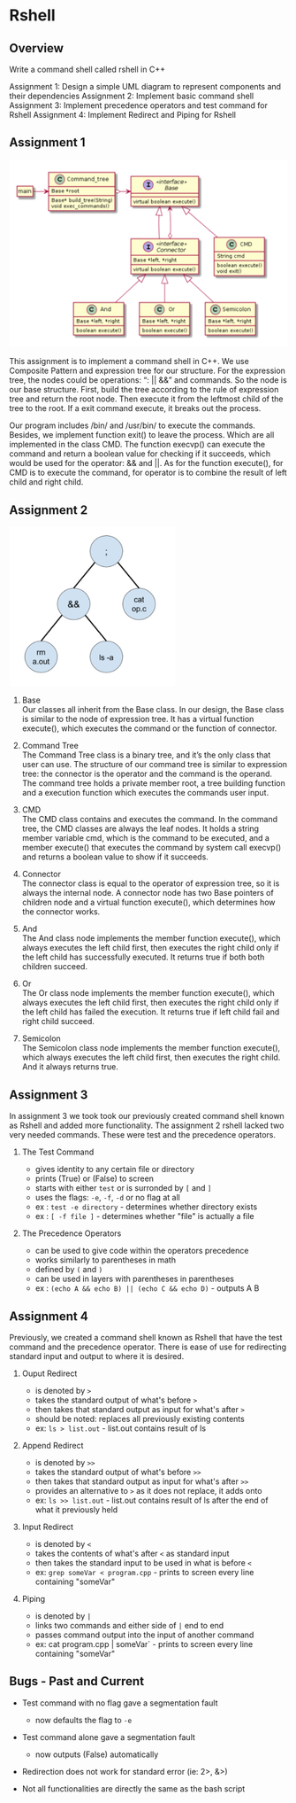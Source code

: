 Rshell
===

Overview 
---

Write a command shell called rshell in C++

Assignment 1: Design a simple UML diagram to represent components and their dependencies
Assignment 2: Implement basic command shell 
Assignment 3: Implement precedence operators and test command for Rshell
Assignment 4: Implement Redirect and Piping for Rshell

Assignment 1 
---
<img src="https://github.com/BenTYC/Rshell/blob/master/UML.png" width="600">

This assignment is to implement a command shell in C++. We use Composite Pattern and expression tree for our structure. For the expression tree, the nodes could be operations: “: || &&” and commands. So the node is our base structure. First, build the tree according to the rule of expression tree and return the root node. Then execute it from the leftmost child of the tree to the root. If a exit command execute, it breaks out the process.  
  
Our program includes /bin/ and /usr/bin/ to execute the commands. Besides, we implement function exit() to leave the process. Which are all implemented in the class CMD. The function execvp() can execute the command and return a boolean value for checking if it succeeds, which would be used for the operator: && and ||. As for the function execute(), for CMD is to execute the command, for operator is to combine the result of left child and right child.  

Assignment 2 
---
<img src="https://github.com/BenTYC/Rshell/blob/master/Command%20Tree.png" width="300">

1. Base  
Our classes all inherit from the Base class. In our design, the Base class is similar to the node of expression tree. It has a virtual function execute(), which executes the command or the function of connector.

2. Command Tree  
The Command Tree class is a binary tree, and it’s the only class that user can use. The structure of our command tree is similar to expression tree: the connector is the operator and the command is the operand. The command tree holds a private member root, a tree building function and a execution function which executes the commands user input.

3. CMD  
The CMD class contains and executes the command. In the command tree, the CMD classes are always the leaf nodes. It holds a string member variable cmd, which is the command to be executed, and a member execute() that executes the command by system call execvp() and returns a boolean value to show if it succeeds.

4. Connector  
The connector class is equal to the operator of expression tree, so it is always the internal node. A connector node has two Base pointers of children node and a virtual function execute(), which determines how the connector works.

5. And  
The And class node implements the member function execute(), which always executes the left child first, then executes the right child only if the left child has successfully executed. It returns true if both both children succeed.

6. Or  
The Or class node implements the member function execute(), which always executes the left child first, then executes the right child only if the left child has failed the execution. It returns true if left child fail and right child succeed.

7. Semicolon  
The Semicolon class node implements the member function execute(), which always executes the left child first, then executes the right child. And it always returns true.

Assignment 3 
---

In assignment 3 we took took our previously created command shell known as Rshell and added more functionality. The assignment 2 rshell lacked two very needed commands. These were test and the precedence operators.

1. The Test Command
	* gives identity to any certain file or directory
	* prints (True) or (False) to screen
	* starts with either `test` or is surronded by `[` and `]`
	* uses the flags: `-e`, `-f`, `-d` or no flag at all
	* ex : `test -e directory` - determines whether directory exists
	* ex : `[ -f file ]` - determines whether "file" is actually a file

2. The Precedence Operators
	* can be used to give code within the operators precedence
	* works similarly to parentheses in math
	* defined by `(` and `)`
	* can be used in layers with parentheses in parentheses
	* ex : `(echo A && echo B) || (echo C && echo D)` - outputs A B

Assignment 4 
---

Previously, we created a command shell known as Rshell that have the test command and the precedence operator. There is ease of use for redirecting standard input and output to where it is desired.

1. Ouput Redirect
	* is denoted by `>`
	* takes the standard output of what's before `>`
	* then takes that standard output as input for what's after `>`
	* should be noted: replaces all previously existing contents
	* ex: `ls > list.out` - list.out contains result of ls

2. Append Redirect
	* is denoted by `>>`
	* takes the standard output of what's before `>>`
	* then takes that standard output as input for what's after `>>`
	* provides an alternative to `>` as it does not replace, it adds onto
	* ex: `ls >> list.out` - list.out contains result of ls after the end of what it previously held

3. Input Redirect
	* is denoted by `<`
	* takes the contents of what's after `<` as standard input
	* then takes the standard input to be used in what is before `<`
	* ex: `grep someVar < program.cpp` - prints to screen every line containing "someVar"

4. Piping
	* is denoted by `|`
	* links two commands and either side of `|` end to end
	* passes command output into the input of another command
	* ex: cat program.cpp | someVar` - prints to screen every line containing "someVar"


Bugs - Past and Current
---

* Test command with no flag gave a segmentation fault
	* now defaults the flag to `-e`
* Test command alone gave a segmentation fault
	* now outputs (False) automatically

* Redirection does not work for standard error (ie: 2>, &>)
* Not all functionalities are directly the same as the bash script
